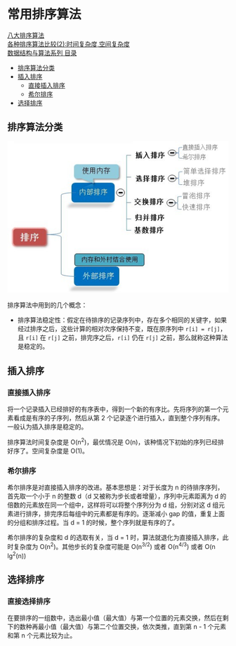 # 常用排序算法

[八大排序算法](http://blog.csdn.net/hguisu/article/details/7776068)  
[各种排序算法比较(2):时间复杂度,空间复杂度](http://blog.csdn.net/weiwenhp/article/details/8622728)  
[数据结构与算法系列 目录](http://www.cnblogs.com/skywang12345/p/3603935.html)

<!-- toc -->

- [排序算法分类](#%E6%8E%92%E5%BA%8F%E7%AE%97%E6%B3%95%E5%88%86%E7%B1%BB)
- [插入排序](#%E6%8F%92%E5%85%A5%E6%8E%92%E5%BA%8F)
  * [直接插入排序](#%E7%9B%B4%E6%8E%A5%E6%8F%92%E5%85%A5%E6%8E%92%E5%BA%8F)
  * [希尔排序](#%E5%B8%8C%E5%B0%94%E6%8E%92%E5%BA%8F)
- [选择排序](#%E9%80%89%E6%8B%A9%E6%8E%92%E5%BA%8F)

<!-- tocstop -->

## 排序算法分类

![](assets/images/排序.jpg)

排序算法中用到的几个概念：
* 排序算法稳定性：假定在待排序的记录序列中，存在多个相同的关键字，如果经过排序之后，这些计算的相对次序保持不变，既在原序列中 `r[i] = r[j]`，且 `r[i]` 在 `r[j]` 之前，排完序之后，`r[i]` 仍在 `r[j]` 之前，那么就称这种算法是稳定的。

## 插入排序
### 直接插入排序
将一个记录插入已经排好的有序表中，得到一个新的有序比。先将序列的第一个元素看成是有序的子序列，然后从第 2 个记录逐个进行插入，直到整个序列有序。一般认为插入排序是稳定的。 

排序算法时间复杂度是 O(n<sup>2</sup>)，最优情况是 O(n)，该种情况下初始的序列已经排好序了。空间复杂度是 O(1)。

### 希尔排序
希尔排序是对直接插入排序的改进。基本思想是：对于长度为 n 的待排序序列，首先取一个小于 n 的整数 d（d 又被称为步长或者增量），序列中元素距离为 d 的倍数的元素放在同一个组中，这样将可以将整个序列分为 d 组，分别对这 d 组元素进行排序，排完序后每组中的元素都是有序的。逐渐减小 gap 的值，重复上面的分组和排序过程。当 d = 1 的时候，整个序列就是有序的了。

希尔排序的复杂度和 d 的选取有关，当 d = 1 时，算法就退化为直接插入排序，此时复杂度为 O(n<sup>2</sup>)。其他步长的复杂度可能是 O(n<sup>3/2</sup>) 或者 O(n<sup>4/3</sup>) 或者 O(n lg<sup>2</sup>(n))

## 选择排序
### 直接选择排序
在要排序的一组数中，选出最小值（最大值）与第一个位置的元素交换，然后在剩下的数种再最小值（最大值）与第二个位置交换，依次类推，直到第 n - 1 个元素和第 n 个元素比较为止。
